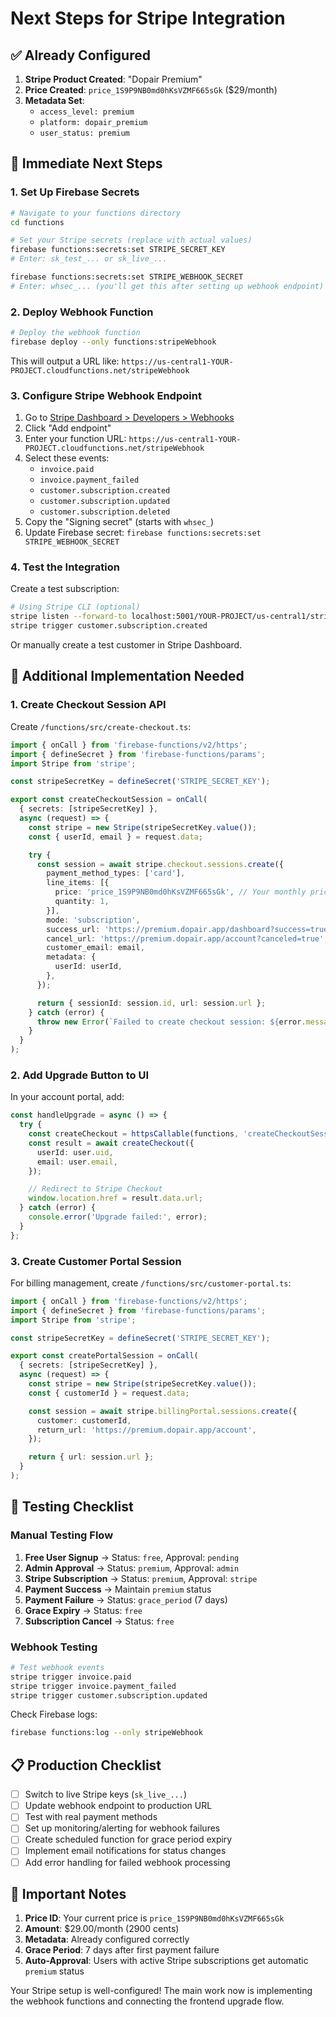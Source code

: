# Next Steps for Stripe Integration

## ✅ Already Configured

1. **Stripe Product Created**: "Dopair Premium"
2. **Price Created**: `price_1S9P9NB0md0hKsVZMF665sGk` ($29/month)
3. **Metadata Set**:
   - `access_level: premium`
   - `platform: dopair_premium`
   - `user_status: premium`

## 🔄 Immediate Next Steps

### 1. Set Up Firebase Secrets

```bash
# Navigate to your functions directory
cd functions

# Set your Stripe secrets (replace with actual values)
firebase functions:secrets:set STRIPE_SECRET_KEY
# Enter: sk_test_... or sk_live_...

firebase functions:secrets:set STRIPE_WEBHOOK_SECRET
# Enter: whsec_... (you'll get this after setting up webhook endpoint)
```

### 2. Deploy Webhook Function

```bash
# Deploy the webhook function
firebase deploy --only functions:stripeWebhook
```

This will output a URL like:
`https://us-central1-YOUR-PROJECT.cloudfunctions.net/stripeWebhook`

### 3. Configure Stripe Webhook Endpoint

1. Go to [Stripe Dashboard > Developers > Webhooks](https://dashboard.stripe.com/webhooks)
2. Click "Add endpoint"
3. Enter your function URL: `https://us-central1-YOUR-PROJECT.cloudfunctions.net/stripeWebhook`
4. Select these events:
   - `invoice.paid`
   - `invoice.payment_failed`
   - `customer.subscription.created`
   - `customer.subscription.updated`
   - `customer.subscription.deleted`
5. Copy the "Signing secret" (starts with `whsec_`)
6. Update Firebase secret: `firebase functions:secrets:set STRIPE_WEBHOOK_SECRET`

### 4. Test the Integration

Create a test subscription:

```bash
# Using Stripe CLI (optional)
stripe listen --forward-to localhost:5001/YOUR-PROJECT/us-central1/stripeWebhook
stripe trigger customer.subscription.created
```

Or manually create a test customer in Stripe Dashboard.

## 🔄 Additional Implementation Needed

### 1. Create Checkout Session API

Create `/functions/src/create-checkout.ts`:

```typescript
import { onCall } from 'firebase-functions/v2/https';
import { defineSecret } from 'firebase-functions/params';
import Stripe from 'stripe';

const stripeSecretKey = defineSecret('STRIPE_SECRET_KEY');

export const createCheckoutSession = onCall(
  { secrets: [stripeSecretKey] },
  async (request) => {
    const stripe = new Stripe(stripeSecretKey.value());
    const { userId, email } = request.data;

    try {
      const session = await stripe.checkout.sessions.create({
        payment_method_types: ['card'],
        line_items: [{
          price: 'price_1S9P9NB0md0hKsVZMF665sGk', // Your monthly price
          quantity: 1,
        }],
        mode: 'subscription',
        success_url: 'https://premium.dopair.app/dashboard?success=true',
        cancel_url: 'https://premium.dopair.app/account?canceled=true',
        customer_email: email,
        metadata: {
          userId: userId,
        },
      });

      return { sessionId: session.id, url: session.url };
    } catch (error) {
      throw new Error(`Failed to create checkout session: ${error.message}`);
    }
  }
);
```

### 2. Add Upgrade Button to UI

In your account portal, add:

```typescript
const handleUpgrade = async () => {
  try {
    const createCheckout = httpsCallable(functions, 'createCheckoutSession');
    const result = await createCheckout({
      userId: user.uid,
      email: user.email,
    });

    // Redirect to Stripe Checkout
    window.location.href = result.data.url;
  } catch (error) {
    console.error('Upgrade failed:', error);
  }
};
```

### 3. Create Customer Portal Session

For billing management, create `/functions/src/customer-portal.ts`:

```typescript
import { onCall } from 'firebase-functions/v2/https';
import { defineSecret } from 'firebase-functions/params';
import Stripe from 'stripe';

const stripeSecretKey = defineSecret('STRIPE_SECRET_KEY');

export const createPortalSession = onCall(
  { secrets: [stripeSecretKey] },
  async (request) => {
    const stripe = new Stripe(stripeSecretKey.value());
    const { customerId } = request.data;

    const session = await stripe.billingPortal.sessions.create({
      customer: customerId,
      return_url: 'https://premium.dopair.app/account',
    });

    return { url: session.url };
  }
);
```

## 🧪 Testing Checklist

### Manual Testing Flow

1. **Free User Signup** → Status: `free`, Approval: `pending`
2. **Admin Approval** → Status: `premium`, Approval: `admin`
3. **Stripe Subscription** → Status: `premium`, Approval: `stripe`
4. **Payment Success** → Maintain `premium` status
5. **Payment Failure** → Status: `grace_period` (7 days)
6. **Grace Expiry** → Status: `free`
7. **Subscription Cancel** → Status: `free`

### Webhook Testing

```bash
# Test webhook events
stripe trigger invoice.paid
stripe trigger invoice.payment_failed
stripe trigger customer.subscription.updated
```

Check Firebase logs:
```bash
firebase functions:log --only stripeWebhook
```

## 📋 Production Checklist

- [ ] Switch to live Stripe keys (`sk_live_...`)
- [ ] Update webhook endpoint to production URL
- [ ] Test with real payment methods
- [ ] Set up monitoring/alerting for webhook failures
- [ ] Create scheduled function for grace period expiry
- [ ] Implement email notifications for status changes
- [ ] Add error handling for failed webhook processing

## 🚨 Important Notes

1. **Price ID**: Your current price is `price_1S9P9NB0md0hKsVZMF665sGk`
2. **Amount**: $29.00/month (2900 cents)
3. **Metadata**: Already configured correctly
4. **Grace Period**: 7 days after first payment failure
5. **Auto-Approval**: Users with active Stripe subscriptions get automatic `premium` status

Your Stripe setup is well-configured! The main work now is implementing the webhook functions and connecting the frontend upgrade flow.